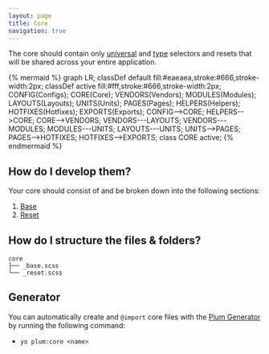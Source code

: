 ```yaml
---
layout: page
title: Core
navigation: true
---
```


The core should contain only [universal](https://developer.mozilla.org/en-US/docs/Web/CSS/Universal_selectors) and [type](https://developer.mozilla.org/en-US/docs/Web/CSS/Type_selectors) selectors and resets that will be shared across your entire application.

{% mermaid %}
graph LR;
    classDef default fill:#eaeaea,stroke:#666,stroke-width:2px;
    classDef active fill:#fff,stroke:#666,stroke-width:2px;
    CONFIG(Configs);
    CORE(Core);
    VENDORS(Vendors);
    MODULES(Modules);
    LAYOUTS(Layouts);
    UNITS(Units);
    PAGES(Pages);
    HELPERS(Helpers);
    HOTFIXES(Hotfixes);
    EXPORTS(Exports);
    CONFIG-->CORE;
    HELPERS-->CORE;
    CORE-->VENDORS;
    VENDORS---LAYOUTS;
    VENDORS---MODULES;
    MODULES---UNITS;
    LAYOUTS---UNITS;
    UNITS-->PAGES;
    PAGES-->HOTFIXES;
    HOTFIXES-->EXPORTS;
    class CORE active;
{% endmermaid %}

## How do I develop them?

Your core should consist of and be broken down into the following sections:

1. [Base](core-base.html)
2. [Reset](core-reset.html)

## How do I structure the files & folders?

```text
core
├── _base.scss
└── _reset.scss
```

## Generator

You can automatically create and `@import` core files with the [Plum Generator](https://github.com/plum-css/generator-plum) by running the following command:

- `yo plum:core <name>`
